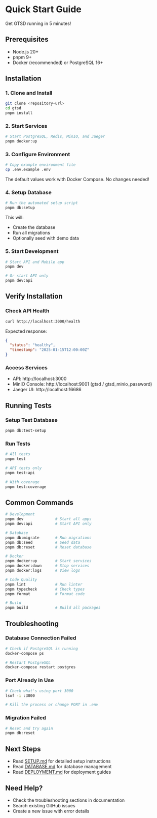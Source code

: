 # Quick Start Guide

Get GTSD running in 5 minutes!

## Prerequisites

- Node.js 20+
- pnpm 9+
- Docker (recommended) or PostgreSQL 16+

## Installation

### 1. Clone and Install

```bash
git clone <repository-url>
cd gtsd
pnpm install
```

### 2. Start Services

```bash
# Start PostgreSQL, Redis, MinIO, and Jaeger
pnpm docker:up
```

### 3. Configure Environment

```bash
# Copy example environment file
cp .env.example .env
```

The default values work with Docker Compose. No changes needed!

### 4. Setup Database

```bash
# Run the automated setup script
pnpm db:setup
```

This will:
- Create the database
- Run all migrations
- Optionally seed with demo data

### 5. Start Development

```bash
# Start API and Mobile app
pnpm dev

# Or start API only
pnpm dev:api
```

## Verify Installation

### Check API Health

```bash
curl http://localhost:3000/health
```

Expected response:
```json
{
  "status": "healthy",
  "timestamp": "2025-01-15T12:00:00Z"
}
```

### Access Services

- API: http://localhost:3000
- MinIO Console: http://localhost:9001 (gtsd / gtsd_minio_password)
- Jaeger UI: http://localhost:16686

## Running Tests

### Setup Test Database

```bash
pnpm db:test-setup
```

### Run Tests

```bash
# All tests
pnpm test

# API tests only
pnpm test:api

# With coverage
pnpm test:coverage
```

## Common Commands

```bash
# Development
pnpm dev              # Start all apps
pnpm dev:api          # Start API only

# Database
pnpm db:migrate       # Run migrations
pnpm db:seed          # Seed data
pnpm db:reset         # Reset database

# Docker
pnpm docker:up        # Start services
pnpm docker:down      # Stop services
pnpm docker:logs      # View logs

# Code Quality
pnpm lint             # Run linter
pnpm typecheck        # Check types
pnpm format           # Format code

# Build
pnpm build            # Build all packages
```

## Troubleshooting

### Database Connection Failed

```bash
# Check if PostgreSQL is running
docker-compose ps

# Restart PostgreSQL
docker-compose restart postgres
```

### Port Already in Use

```bash
# Check what's using port 3000
lsof -i :3000

# Kill the process or change PORT in .env
```

### Migration Failed

```bash
# Reset and try again
pnpm db:reset
```

## Next Steps

- Read [SETUP.md](./SETUP.md) for detailed setup instructions
- Read [DATABASE.md](./DATABASE.md) for database management
- Read [DEPLOYMENT.md](./DEPLOYMENT.md) for deployment guides

## Need Help?

- Check the troubleshooting sections in documentation
- Search existing GitHub issues
- Create a new issue with error details